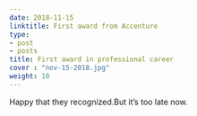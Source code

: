 ```yaml
---
date: 2018-11-15
linktitle: First award from Accenture
type:
- post
- posts
title: First award in professional career
cover : "nov-15-2018.jpg"
weight: 10
---
```

Happy that they recognized.But it’s too late now.


